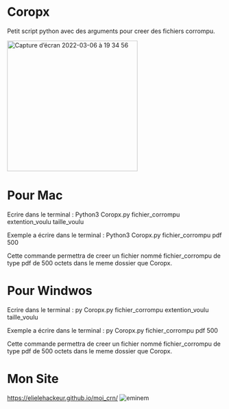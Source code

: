 # Coropx

Petit script python avec des arguments pour creer des fichiers corrompu.

<img width="304" alt="Capture d’écran 2022-03-06 à 19 34 56" src="https://user-images.githubusercontent.com/79536652/156937156-7d0e15a2-cccb-42a2-847a-56700fdba608.png">


# Pour Mac
Ecrire dans le terminal : Python3 Coropx.py fichier_corrompu extention_voulu taille_voulu

Exemple a écrire dans le terminal : Python3 Coropx.py fichier_corrompu pdf 500

Cette commande permettra de creer un fichier nommé fichier_corrompu de type pdf de 500 octets dans le meme dossier que Coropx.

# Pour Windwos
Ecrire dans le terminal : py Coropx.py fichier_corrompu extention_voulu taille_voulu

Exemple a écrire dans le terminal : py Coropx.py fichier_corrompu pdf 500

Cette commande permettra de creer un fichier nommé fichier_corrompu de type pdf de 500 octets dans le meme dossier que Coropx.

# Mon Site

https://elielehackeur.github.io/moi_crn/
![eminem](https://user-images.githubusercontent.com/79536652/151698308-6c1f5dcb-50f9-49dd-88da-4feb9e86866b.jpeg)
